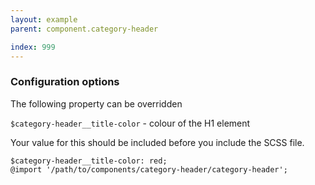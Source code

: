 ```yaml
---
layout: example
parent: component.category-header

index: 999
---
```


### Configuration options

The following property can be overridden

`$category-header__title-color` - colour of the H1 element

Your value for this should be included before you include the SCSS file.

    $category-header__title-color: red;
    @import '/path/to/components/category-header/category-header';
